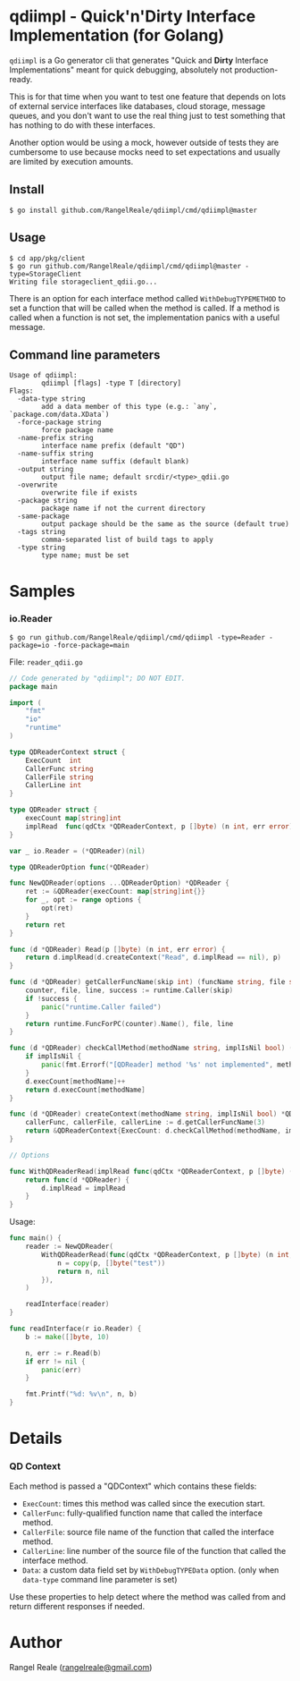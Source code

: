 # qdiimpl - Quick'n'Dirty Interface Implementation (for Golang)

`qdiimpl` is a Go generator cli that generates "Quick and **Dirty** Interface Implementations" meant for quick 
debugging, absolutely not production-ready.

This is for that time when you want to test one feature that depends on lots of external service interfaces like
databases, cloud storage, message queues, and you don't want to use the real thing just to test something that has
nothing to do with these interfaces.

Another option would be using a mock, however outside of tests they are cumbersome to use because mocks need to set 
expectations and usually are limited by execution amounts. 

## Install

```shell
$ go install github.com/RangelReale/qdiimpl/cmd/qdiimpl@master
```

## Usage

```shell
$ cd app/pkg/client
$ go run github.com/RangelReale/qdiimpl/cmd/qdiimpl@master -type=StorageClient
Writing file storageclient_qdii.go...
```

There is an option for each interface method called `WithDebugTYPEMETHOD` to set a function that will be called when
the method is called. If a method is called when a function is not set, the implementation panics with a useful
message.

## Command line parameters

```
Usage of qdiimpl:
        qdiimpl [flags] -type T [directory]
Flags:
  -data-type string
        add a data member of this type (e.g.: `any`, `package.com/data.XData`)
  -force-package string
        force package name
  -name-prefix string
        interface name prefix (default "QD")
  -name-suffix string
        interface name suffix (default blank)
  -output string
        output file name; default srcdir/<type>_qdii.go
  -overwrite
        overwrite file if exists
  -package string
        package name if not the current directory
  -same-package
        output package should be the same as the source (default true)
  -tags string
        comma-separated list of build tags to apply
  -type string
        type name; must be set
```

# Samples

### io.Reader

```shell
$ go run github.com/RangelReale/qdiimpl/cmd/qdiimpl -type=Reader -package=io -force-package=main
```

File: `reader_qdii.go`

```go
// Code generated by "qdiimpl"; DO NOT EDIT.
package main

import (
    "fmt"
    "io"
    "runtime"
)

type QDReaderContext struct {
    ExecCount  int
    CallerFunc string
    CallerFile string
    CallerLine int
}

type QDReader struct {
    execCount map[string]int
    implRead  func(qdCtx *QDReaderContext, p []byte) (n int, err error)
}

var _ io.Reader = (*QDReader)(nil)

type QDReaderOption func(*QDReader)

func NewQDReader(options ...QDReaderOption) *QDReader {
    ret := &QDReader{execCount: map[string]int{}}
    for _, opt := range options {
        opt(ret)
    }
    return ret
}

func (d *QDReader) Read(p []byte) (n int, err error) {
    return d.implRead(d.createContext("Read", d.implRead == nil), p)
}

func (d *QDReader) getCallerFuncName(skip int) (funcName string, file string, line int) {
    counter, file, line, success := runtime.Caller(skip)
    if !success {
        panic("runtime.Caller failed")
    }
    return runtime.FuncForPC(counter).Name(), file, line
}

func (d *QDReader) checkCallMethod(methodName string, implIsNil bool) (count int) {
    if implIsNil {
        panic(fmt.Errorf("[QDReader] method '%s' not implemented", methodName))
    }
    d.execCount[methodName]++
    return d.execCount[methodName]
}

func (d *QDReader) createContext(methodName string, implIsNil bool) *QDReaderContext {
    callerFunc, callerFile, callerLine := d.getCallerFuncName(3)
    return &QDReaderContext{ExecCount: d.checkCallMethod(methodName, implIsNil), CallerFunc: callerFunc, CallerFile: callerFile, CallerLine: callerLine}
}

// Options

func WithQDReaderRead(implRead func(qdCtx *QDReaderContext, p []byte) (n int, err error)) QDReaderOption {
    return func(d *QDReader) {
        d.implRead = implRead
    }
}
```

Usage:

```go
func main() {
    reader := NewQDReader(
        WithQDReaderRead(func(qdCtx *QDReaderContext, p []byte) (n int, err error) {
            n = copy(p, []byte("test"))
            return n, nil
        }),
    )

    readInterface(reader)
}

func readInterface(r io.Reader) {
    b := make([]byte, 10)

    n, err := r.Read(b)
    if err != nil {
        panic(err)
    }

    fmt.Printf("%d: %v\n", n, b)
}
```

# Details

### QD Context

Each method is passed a "QDContext" which contains these fields:

- `ExecCount`: times this method was called since the execution start.
- `CallerFunc`: fully-qualified function name that called the interface method.
- `CallerFile`: source file name of the function that called the interface method.
- `CallerLine`: line number of the source file of the function that called the interface method.
- `Data`: a custom data field set by `WithDebugTYPEData` option. (only when `data-type` command line parameter is set)

Use these properties to help detect where the method was called from and return different responses if needed.

# Author

Rangel Reale (rangelreale@gmail.com)
